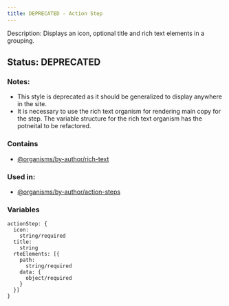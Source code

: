 ```yaml
---
title: DEPRECATED - Action Step
---
```

Description: Displays an icon, optional title and rich text elements in a grouping. 
## Status: DEPRECATED
### Notes:
- This style is deprecated as it should be generalized to display anywhere in the site.
- It is necessary to use the rich text organism for rendering main copy for the step. The variable structure for the rich text organism has the potneital to be refactored.
### Contains
- [@organisms/by-author/rich-text](/?p=organisms-rich-text)
### Used in:
- [@organisms/by-author/action-steps](/?p=organisms-action-steps)
### Variables
~~~
actionStep: {
  icon:
    string/required
  title:
    string
  rteElements: [{
    path:
      string/required
    data: {
      object/required
    }
  }]
}
~~~
